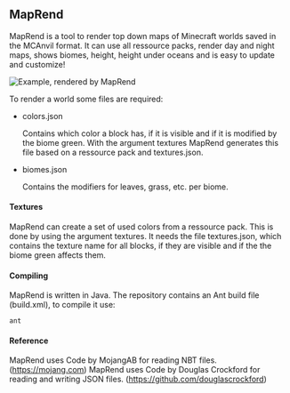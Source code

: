 ## MapRend
MapRend is a tool to render top down maps of Minecraft worlds saved in the MCAnvil format.
It can use all ressource packs, render day and night maps, shows biomes, height, height under oceans and is easy to update and customize! 

![Example, rendered by MapRend](http://tooldev.de/downloads/Arandur-day.png)
 
To render a world some files are required:

* colors.json
  
  Contains which color a block has, if it is visible and if it is modified by the biome green.
  With the argument textures MapRend generates this file based on a ressource pack and textures.json.
  
* biomes.json
  
  Contains the modifiers for leaves, grass, etc. per biome.

#### Textures
MapRend can create a set of used colors from a ressource pack. This is done by using the argument textures. It needs the file textures.json, which contains the texture name for all blocks, if they are visible and if the the biome green affects them.  
   
#### Compiling
MapRend is written in Java. The repository contains an Ant build file (build.xml), to compile it use:

    ant

#### Reference

MapRend uses Code by MojangAB for reading NBT files. (https://mojang.com)
MapRend uses Code by Douglas Crockford for reading and writing JSON files. (https://github.com/douglascrockford) 
 